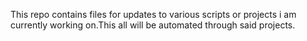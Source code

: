 This repo contains files for updates to various scripts or projects i am currently working on.This all will be automated through said projects. 
